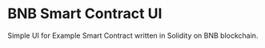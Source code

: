# BNB Smart Contract UI

Simple UI for Example Smart Contract written in Solidity on BNB blockchain.
